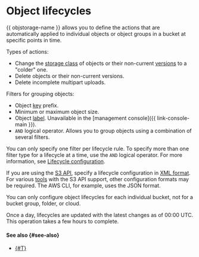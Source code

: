 # Object lifecycles

{{ objstorage-name }} allows you to define the actions that are automatically applied to individual objects or object groups in a bucket at specific points in time.

Types of actions:

* Change the [storage class](./storage-class.md) of objects or their non-current [versions](./versioning.md) to a "colder" one.
* Delete objects or their non-current versions.
* Delete incomplete multipart uploads.

Filters for grouping objects:

* Object [key](object.md#key) prefix.
* Minimum or maximum object size.
* Object [label](./tags.md#object-tags). Unavailable in the [management console]({{ link-console-main }}).
* `AND` logical operator. Allows you to group objects using a combination of several filters.

You can only specify one filter per lifecycle rule. To specify more than one filter type for a lifecycle at a time, use the `AND` logical operator. For more information, see [Lifecycle configuration](../s3/api-ref/lifecycles/xml-config.md).

If you are using the [S3 API](../s3/index.md), specify a lifecycle configuration in [XML format](../s3/api-ref/lifecycles/xml-config.md). For various [tools](../tools/index.md) with the S3 API support, other configuration formats may be required. The AWS CLI, for example, uses the JSON format.

You can only configure object lifecycles for each individual bucket, not for a bucket group, folder, or cloud.

Once a day, lifecycles are updated with the latest changes as of 00:00 UTC. This operation takes a few hours to complete.

#### See also {#see-also}

* [{#T}](../operations/buckets/lifecycles.md)
